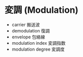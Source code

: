 # 変調 (Modulation)
- carrier   搬送波
- demodulation  復調
- envelope  包絡線
- modulation index  変調指数
- modulation degree 変調度